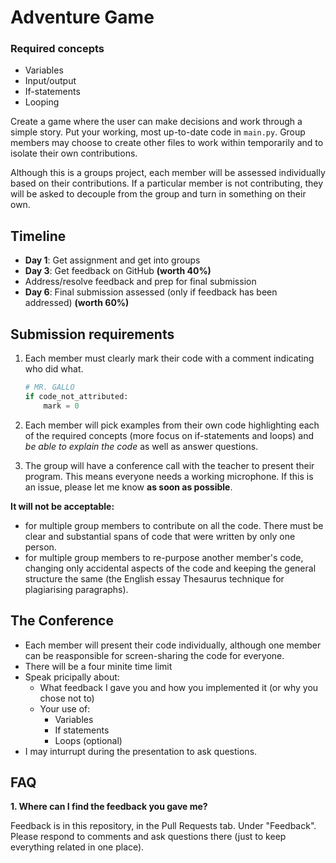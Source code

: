 # Adventure Game

### Required concepts
- Variables
- Input/output
- If-statements
- Looping

Create a game where the user can make decisions and work through a simple story. Put your working, most up-to-date code in `main.py`. Group members may choose to create other files to work within temporarily and to isolate their own contributions.

Although this is a groups project, each member will be assessed individually based on their contributions. If a particular member is not contributing, they will be asked to decouple from the group and turn in something on their own.


## Timeline
- **Day 1**: Get assignment and get into groups
- **Day 3**: Get feedback on GitHub **(worth 40%)**
- Address/resolve feedback and prep for final submission
- **Day 6**: Final submission assessed (only if feedback has been addressed) **(worth 60%)**


## Submission requirements
1. Each member must clearly mark their code with a comment indicating who did what.

    ```python
    # MR. GALLO
    if code_not_attributed:
        mark = 0
    ```
2. Each member will pick examples from their own code highlighting each of the required concepts (more focus on if-statements and loops) and *be able to explain the code* as well as answer questions.
3. The group will have a conference call with the teacher to present their program. This means everyone needs a working microphone. If this is an issue, please let me know **as soon as possible**.

**It will not be acceptable:**

- for multiple group members to contribute on all the code. There must be clear and substantial spans of code that were written by only one person.
- for multiple group members to re-purpose another member's code, changing only accidental aspects of the code and keeping the general structure the same (the English essay Thesaurus technique for plagiarising paragraphs).

## The Conference
- Each member will present their code individually, although one member can be reasponsible for screen-sharing the code for everyone.
- There will be a four minite time limit
- Speak pricipally about:
    - What feedback I gave you and how you implemented it (or why you chose not to)
    - Your use of:
        - Variables
        - If statements
        - Loops (optional)
- I may inturrupt during the presentation to ask questions.

## FAQ
**1. Where can I find the feedback you gave me?**

Feedback is in this repository, in the Pull Requests tab. Under "Feedback". Please respond to comments and ask questions there (just to keep everything related in one place).
